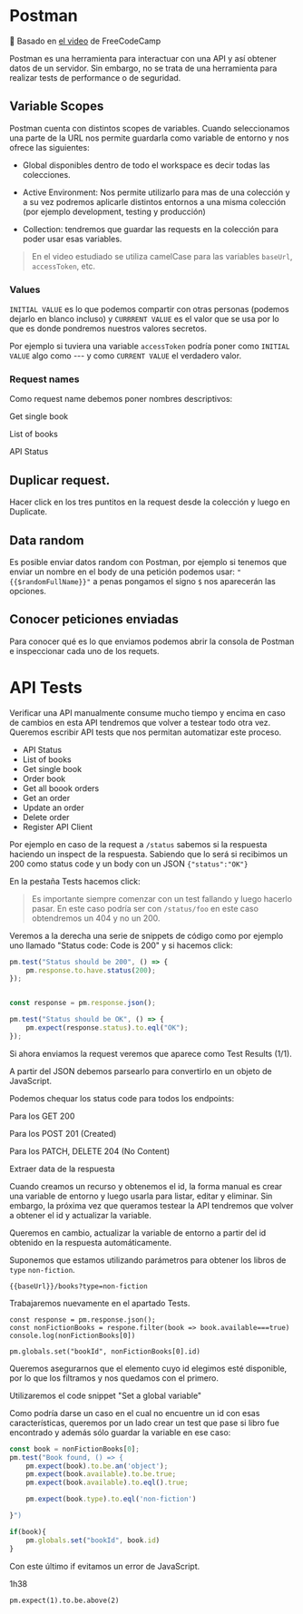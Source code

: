 # Postman

:link: Basado en [el video](https://youtu.be/VywxIQ2ZXw4) de FreeCodeCamp

Postman es una herramienta para interactuar con una API y así obtener datos de un servidor. Sin embargo, no se trata de una herramienta para realizar tests de performance o de seguridad.

## Variable Scopes

Postman cuenta con distintos scopes de variables. Cuando seleccionamos una parte de la URL nos permite guardarla como variable de entorno y nos ofrece las siguientes:

* Global disponibles dentro de todo el workspace es decir todas las colecciones.

* Active Environment: Nos permite utilizarlo para mas de una colección y a su vez podremos aplicarle distintos entornos a una misma colección (por ejemplo development, testing y producción)

* Collection: tendremos que guardar las requests en la colección para poder usar esas variables.

  

> En el video estudiado se utiliza camelCase para las variables `baseUrl`, `accessToken`, etc.

### Values

`INITIAL VALUE` es lo que podemos compartir con otras personas (podemos dejarlo en blanco incluso) y `CURRRENT VALUE` es el valor que se usa por lo que es donde pondremos nuestros valores secretos.

Por ejemplo si tuviera una variable `accessToken` podría poner como `INITIAL VALUE` algo como --- y como `CURRENT VALUE` el verdadero valor.

### Request names

Como request name debemos poner nombres descriptivos:

Get single book

List of books

API Status



## Duplicar request. 

Hacer click en los tres puntitos en la request desde la colección y luego en Duplicate. 



## Data random

Es posible enviar datos random con Postman, por ejemplo si tenemos que enviar un nombre en el body de una petición podemos usar:  `"{{$randomFullName}}"` a penas pongamos el signo `$` nos aparecerán las opciones.



## Conocer peticiones enviadas

Para conocer qué es lo que enviamos podemos abrir la consola de Postman e inspeccionar cada uno de los requets.



# API Tests

Verificar una API manualmente consume mucho tiempo y encima en caso de cambios en esta API tendremos que volver a testear todo otra vez. Queremos escribir API tests que nos permitan automatizar este proceso.



* API Status
* List of books 
* Get single book
* Order book
* Get all boook orders
* Get an order
* Update an order
* Delete order
* Register API Client



Por ejemplo en caso de la request a `/status` sabemos si la respuesta haciendo un inspect de la respuesta. Sabiendo que lo será si recibimos un 200 como status code y un body con un JSON `{"status":"OK"}`

En la pestaña Tests hacemos click:

> Es importante siempre comenzar con un test fallando y luego hacerlo pasar. En este caso podría ser con `/status/foo` en este caso obtendremos un 404 y no un 200.



Veremos a la derecha una serie de snippets de código como por ejemplo uno llamado "Status code: Code is 200" y si hacemos click:

```js
pm.test("Status should be 200", () => {
    pm.response.to.have.status(200);
});


const response = pm.response.json();

pm.test("Status should be OK", () => {
    pm.expect(response.status).to.eql("OK");
});
```

Si ahora enviamos la request veremos que aparece como Test Results (1/1).

A partir del JSON debemos parsearlo para convertirlo en un objeto de JavaScript.



Podemos chequar los status code para todos los endpoints:

Para los GET 200

Para los POST 201 (Created)

Para los PATCH, DELETE 204 (No Content)



Extraer data de la respuesta

Cuando creamos un recurso y obtenemos el id, la forma manual es crear una variable de entorno y luego usarla para listar, editar y eliminar. Sin embargo, la próxima vez que queramos testear la API tendremos que volver a obtener el id y actualizar la variable.

Queremos en cambio, actualizar la variable de entorno a partir del id obtenido en la respuesta automáticamente.

Suponemos que estamos utilizando parámetros para obtener los libros de `type` `non-fiction`.

```
{{baseUrl}}/books?type=non-fiction
```



Trabajaremos nuevamente en el apartado Tests.

```
const response = pm.response.json();
const nonFictionBooks = respone.filter(book => book.available===true)
console.log(nonFictionBooks[0])

pm.globals.set("bookId", nonFictionBooks[0].id)
```

Queremos asegurarnos que el elemento cuyo id elegimos esté disponible, por lo que los filtramos y nos quedamos con el primero.

Utilizaremos el code snippet "Set a global variable"



Como podría darse un caso en el cual no encuentre un id con esas características, queremos por un lado crear un test que pase si libro fue encontrado y además sólo guardar la variable en ese caso:

```js
const book = nonFictionBooks[0];
pm.test("Book found, () => {
	pm.expect(book).to.be.an('object');
	pm.expect(book.available).to.be.true;
	pm.expect(book.available).to.eql().true;

	pm.expect(book.type).to.eql('non-fiction')

}")

if(book){
	pm.globals.set("bookId", book.id)
}
```

Con este último if evitamos un error de JavaScript.



1h38

```
pm.expect(1).to.be.above(2)
```

